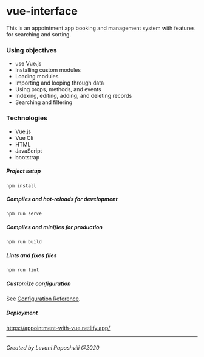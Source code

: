 # vue-interface
This is an appointment app booking and management system with features for searching and sorting.

### Using objectives
* use Vue.js
* Installing custom modules
* Loading modules
* Importing and looping through data
* Using props, methods, and events
* Indexing, editing, adding, and deleting records
* Searching and filtering

### Technologies
* Vue.js
* Vue Cli
* HTML
* JavaScript
* bootstrap


##### Project setup
```
npm install
```

##### Compiles and hot-reloads for development
```
npm run serve
```

#####  Compiles and minifies for production
```
npm run build
```

#####  Lints and fixes files
```
npm run lint
```

##### Customize configuration
See [Configuration Reference](https://cli.vuejs.org/config/).

##### Deployment
https://appointment-with-vue.netlify.app/

---
###### Created by Levani Papashvili @2020
